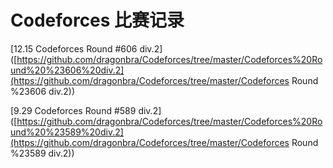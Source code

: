 # Codeforces 比赛记录

[12.15 Codeforces Round #606 div.2]([https://github.com/dragonbra/Codeforces/tree/master/Codeforces%20Round%20%23606%20div.2](https://github.com/dragonbra/Codeforces/tree/master/Codeforces Round %23606 div.2))

[9.29 Codeforces Round #589 div.2]([https://github.com/dragonbra/Codeforces/tree/master/Codeforces%20Round%20%23589%20div.2](https://github.com/dragonbra/Codeforces/tree/master/Codeforces Round %23589 div.2))

